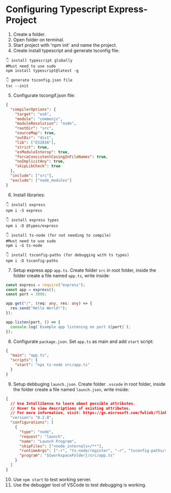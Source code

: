 # Configuring Typescript Express-Project

1. Create a folder.
2. Open folder on terminal.
3. Start project with 'npm init' and name the project.
4. Create install typescript and generate tsconfig file:

```shell
👇️ install typescript globally
#Must need to use sudo
npm install typescript@latest -g

👇️ generate tsconfig.json file
tsc --init
```

5. Configurate tscongif.json file:

```json
{
  "compilerOptions": {
    "target": "es6",
    "module": "commonjs",
    "moduleResolution": "node",
    "rootDir": "src",
    "sourceMap": true,
    "outDir": "dist",
    "lib": ["ES2016"],
    "strict": true,
    "esModuleInterop": true,
    "forceConsistentCasingInFileNames": true,
    "noImplicitAny": true,
    "skipLibCheck": true
  },
  "include": ["src"],
  "exclude": ["node_modules"]
}
```

6. Install libraries:

```shell
👇️ install express
npm i -S express

👇️ install express types
npm i -D @types/express

👇️ install ts-node (for not needing to compile)
#Must need to use sudo
npm i -G ts-node

👇️ install tsconfig-paths (for debugging with ts types)
npm i -D tsconfig-paths
```

7. Setup express app `app.ts`. Create folder `src` in root folder, inside the folder create a file named `app.ts`, write inside:

```typescript
const express = require("express");
const app = express();
const port = 3000;

app.get("/", (req: any, res: any) => {
  res.send("Hello World!");
});

app.listen(port, () => {
  console.log(`Example app listening on port ${port}`);
});
```

8. Configurate `package.json`. Set `app.ts` as main and add `start` script:

```json
{
  "main": "app.ts",
  "scripts": {
    "start": "npx ts-node src/app.ts"
  }
}
```

9. Setup debbuging `launch.json`. Create folder `.vscode` in root folder, inside the folder create a file named `launch.json`, write inside:

```json
{
  // Use IntelliSense to learn about possible attributes.
  // Hover to view descriptions of existing attributes.
  // For more information, visit: https://go.microsoft.com/fwlink/?linkid=830387
  "version": "0.2.0",
  "configurations": [
    {
      "type": "node",
      "request": "launch",
      "name": "Launch Program",
      "skipFiles": ["<node_internals>/**"],
      "runtimeArgs": ["-r", "ts-node/register", "-r", "tsconfig-paths/register"],
      "program": "${workspaceFolder}/src/app.ts"
    }
  ]
}
```

10. Use `npm start` to test working server.
11. Use the debugger tool of VSCode to test debugging is working.
